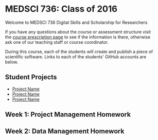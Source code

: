 # MEDSCI 736: Class of 2016

Welcome to MEDSCI 736 Digital Skills and Scholarship for Researchers

If you have any questions about the course or assessment structure visit the [course prescription page](https://wiki.auckland.ac.nz/pages/viewpage.action?spaceKey=SMSedu&title=MEDSCI+736%3A+Digital+Skills+and+Scholarships+for+Researchers) to see if the information is there, otherwise ask one of our teaching staff or course coordinator. 

During this course, each of the students will create and publish a piece of scientific software. Links to each of the students' GitHub accounts are below.

## Student Projects

- [Project Name](#url)
- [Project Name](#url)
- [Project Name](#url)

## Week 1: Project Management Homework
## Week 2: Data Management Homework